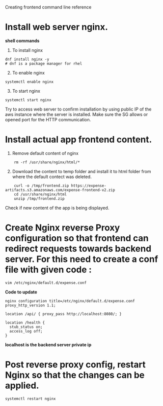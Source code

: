 Creating frontend command line reference

# Install web server nginx.

**shell commands**
1. To install nginx 
```shell 
dnf install nginx -y 
# dnf is a package manager for rhel
``` 


2. To enable nginx 
```shell
systemctl enable nginx
```

3. To start nginx 
```shell
systemctl start nginx
```

Try to access web server to confirm installation by using public IP of the aws instance where the server is installed.
Make sure the SG allows or opened port for the HTTP communication.

# Install actual app frontend content.

1. Remove default content of nginx

```shell   
    rm -rf /usr/share/nginx/html/*
```

2. Download the content to temp folder and install it to html folder from where the default contect was deleted.

```shell
    curl -o /tmp/frontend.zip https://expense-artifacts.s3.amazonaws.com/expense-frontend-v2.zip
    cd /usr/share/nginx/html
    unzip /tmp/frontend.zip
```

Check if new content of the app is being displayed.

# Create Nginx reverse Proxy configuration so that frontend can redirect requests towards backend server. For this need to create a conf file with given code :

```shell
vim /etc/nginx/default.d/expense.conf
```

**Code to update**

```shell
nginx configuration title=/etc/nginx/default.d/expense.conf 
proxy_http_version 1.1;

location /api/ { proxy_pass http://localhost:8080/; } 

location /health {
  stub_status on;
  access_log off;
}

```
**localhost is the backend server private ip**

# Post reverse proxy config, restart Nginx so that the changes can be applied.

```shell
systemctl restart nginx
```